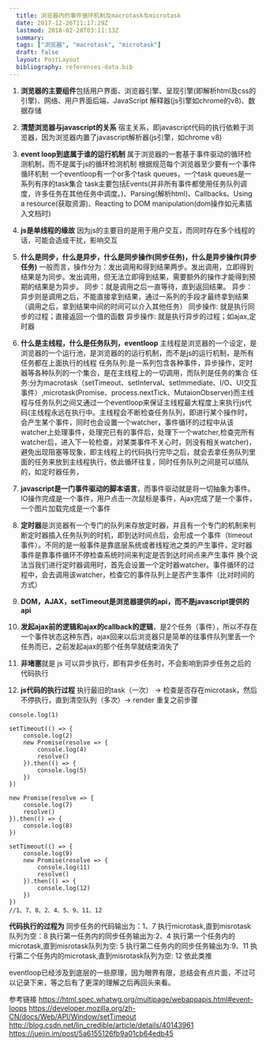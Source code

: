 ```yaml
---
  title: 浏览器内的事件循环机制及macrotask与microtask
  date: 2017-12-26T11:17:29Z
  lastmod: 2018-02-28T03:11:13Z
  summary: 
  tags: ["浏览器", "macrotask", "microtask"]
  draft: false
  layout: PostLayout
  bibliography: references-data.bib
---
```


1. **浏览器的主要组件**包括用户界面、浏览器引擎、呈现引擎(即解析html及css的引擎)、网络、用户界面后端、JavaScript 解释器(js引擎如chrome的v8)、数据存储

2. **清楚浏览器与javascript的关系**
宿主关系，即javascript代码的执行依赖于浏览器，因为浏览器内置了javascript解析器(js引擎，如chrome v8)

3. **event loop到底属于谁的运行机制**
属于浏览器的一套基于事件驱动的循环检测机制，而不是属于js的循环检测机制
根据规范每个浏览器至少要有一个事件循环机制
一个eventloop有一个or多个task queues，一个task queues是一系列有序的task集合
task主要包括Events(并非所有事件都使用任务队列调度，许多任务在其他任务中调度。)、Parsing(解析html)、Callbacks、Using a resource(获取资源)、Reacting to DOM manipulation(dom操作如元素插入文档时)


4. **js是单线程的缘故**
因为js的主要目的是用于用户交互，而同时存在多个线程的话，可能会造成干扰，影响交互

5. **什么是同步，什么是异步，什么是同步操作(同步任务)，什么是异步操作(异步任务)**
一般而言，操作分为：发出调用和得到结果两步。发出调用，立即得到结果是为同步。发出调用，但无法立即得到结果，需要额外的操作才能得到预期的结果是为异步。
同步：就是调用之后一直等待，直到返回结果。
异步：异步则是调用之后，不能直接拿到结果，通过一系列的手段才最终拿到结果（调用之后，拿到结果中间的时间可以介入其他任务）
同步操作: 就是执行同步的过程；直接返回一个值的函数
异步操作: 就是执行异步的过程；如ajax,定时器

6. **什么是主线程，什么是任务队列，eventloop**
主线程是浏览器的一个设定，是浏览器的一个运行池，是浏览器的的运行机制，而不是js的运行机制，是所有任务都在上面执行的线程
任务队列:是一系列包含各种事件，异步操作，定时器等各种队列的一个集合，是在主线程上的一切调用，而队列是任务的集合
任务:分为macrotask（setTimeout、setInterval、setImmediate、I/O、UI交互事件）,microtask(Promise、process.nextTick、MutaionObserver)而主线程与任务队列之间又通过一个eventloop来保证主线程最大程度上来执行js代码(主线程永远在执行中。主线程会不断检查任务队列，即进行某个操作时，会产生某个事件，同时也会设置一个watcher，事件循环的过程中从该watcher上处理事件，处理完已有的事件后，处理下一个watcher,检查完所有watcher后，进入下一轮检查，对某类事件不关心时，则没有相关watcher)，避免出现阻塞等现象，即主线程上的代码执行完毕之后，就会去拿任务队列里面的任务来放到主线程执行，依此循环往复，同时任务队列之间是可以插队的，如定时器任务，


7. **javascript是一门事件驱动的脚本语言**，而事件驱动就是将一切抽象为事件。IO操作完成是一个事件，用户点击一次鼠标是事件，Ajax完成了是一个事件，一个图片加载完成是一个事件

8. **定时器**是浏览器有一个专门的队列来存放定时器，并且有一个专门的机制来判断定时器插入任务队列的时机，即到达时间点后，会形成一个事件（timeout事件）。不同的是一般事件是靠底层系统或者线程池之类的产生事件，定时器事件是靠事件循环不停检查系统时间来判定是否到达时间点来产生事件
换个说法当我们进行定时器调用时，首先会设置一个定时器watcher。事件循环的过程中，会去调用该watcher，检查它的事件队列上是否产生事件（比对时间的方式）

9. **DOM，AJAX，setTimeout是浏览器提供的api，而不是javascript提供的api**

10. **发起ajax前的逻辑和ajax的callback的逻辑**，是2个任务（事件），所以不存在一个事件状态这种东西，ajax回来以后浏览器只是简单的往事件队列里丢一个任务而已，之前发起ajax的那个任务早就结束消失了

11. **非堵塞**就是 js 可以异步执行，即有异步任务时，不会影响到异步任务之后的代码执行

12. **js代码的执行过程**
执行最旧的task（一次） -> 检查是否存在microtask，然后不停执行，直到清空队列（多次）-> render 重复之前步骤

```
console.log(1)

setTimeout(() => {
    console.log(2)
    new Promise(resolve => {
        console.log(4)
        resolve()
    }).then(() => {
        console.log(5)
    })
})

new Promise(resolve => {
    console.log(7)
    resolve()
}).then(() => {
    console.log(8)
})

setTimeout(() => {
    console.log(9)
    new Promise(resolve => {
        console.log(11)
        resolve()
    }).then(() => {
        console.log(12)
    })
})
//1、7、8、2、4、5、9、11、12
```

**代码执行的过程为**
同步任务的代码输出为：1、7
执行microtask,直到misrotask队列为空：8
执行第一任务内的同步任务输出为:2、4
执行第一个任务内的microtask,直到misrotask队列为空: 5
执行第二任务内的同步任务输出为:9、11
执行第二个任务内的microtask,直到misrotask队列为空: 12
依此类推

eventloop已经涉及到底层的一些原理，因为眼界有限，总结会有点片面，不过可以记录下来，等之后有了更深的理解之后再回头来看。

参考链接
https://html.spec.whatwg.org/multipage/webappapis.html#event-loops
https://developer.mozilla.org/zh-CN/docs/Web/API/Window/setTimeout
http://blog.csdn.net/lin_credible/article/details/40143961
https://juejin.im/post/5a6155126fb9a01cb64edb45

